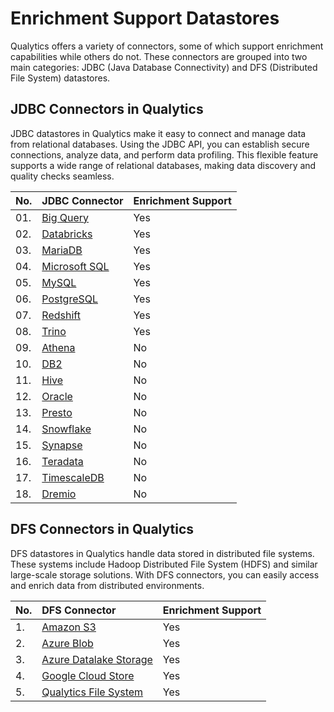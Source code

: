 # Enrichment Support Datastores

Qualytics offers a variety of connectors, some of which support enrichment capabilities while others do not. These connectors are grouped into two main categories: JDBC (Java Database Connectivity) and DFS (Distributed File System) datastores.

## JDBC Connectors in Qualytics

JDBC datastores in Qualytics make it easy to connect and manage data from relational databases. Using the JDBC API, you can establish secure connections, analyze data, and perform data profiling. This flexible feature supports a wide range of relational databases, making data discovery and quality checks seamless.

|          No. |              JDBC Connector |      Enrichment Support |
| :---- | :---- | :---- |
|        01. |              [Big Query](../add-datastores/bigquery.md#add-enrichment-datastore) |             Yes |
|        02. |              [Databricks](../add-datastores/databricks.md#add-enrichment-datastore) | Yes |
|        03. |              [MariaDB](../add-datastores/maria-db.md#add-enrichment-datastore) | Yes |
|        04. |              [Microsoft SQL](../add-datastores/microsoft-sql-server.md#add-enrichment-datastore) | Yes |
|        05. |              [MySQL](../add-datastores/mysql.md#add-enrichment-datastore) |             Yes |
|        06. |             [PostgreSQL](../add-datastores/postgresql.md#add-enrichment-datastore) | Yes |
|        07. |             [Redshift](../add-datastores/redshift.md#add-enrichment-datastore) |             Yes |
|        08. |             [Trino](../add-datastores/trino.md#add-enrichment-datastore) | Yes |
|        09. |             [Athena](../add-datastores/athena.md#add-enrichment-datastore) | No |
|        10. |             [DB2](../add-datastores/db2.md#add-enrichment-datastore) | No |
|        11. |             [Hive](../add-datastores/hive.md#add-enrichment-datastore) | No |
|        12. |             [Oracle](../add-datastores/oracle.md#add-enrichment-datastore) | No |
|        13. |             [Presto](../add-datastores/presto.md#add-enrichment-datastore) | No |
|        14. |             [Snowflake](../add-datastores/snowflake.md#add-enrichment-datastore-connection) |             No |
|        15. |             [Synapse](../add-datastores/synapse.md#add-enrichment-datastore) |             No |
|        16. |             [Teradata](../add-datastores/teradata.md#add-enrichment-datastore) |             No |
|        17. |             [TimescaleDB](../add-datastores/timescale-db.md#add-enrichment-datastore) |             No |
|        18. |             [Dremio](../add-datastores/dremio.md#add-enrichment-datastore) |             No |

## DFS Connectors in Qualytics

DFS datastores in Qualytics handle data stored in distributed file systems. These systems include Hadoop Distributed File System (HDFS) and similar large-scale storage solutions. With DFS connectors, you can easily access and enrich data from distributed environments.

|            No. |               DFS Connector |   Enrichment Support |
| :---- | :---- | :---- |
|           1. |          [Amazon S3](../add-datastores/amazon-s3.md#add-enrichment-datastore) |            Yes |
|           2. |          [Azure Blob](../add-datastores/azure-blob-storage.md#add-enrichment-datastore) |            Yes |
|           3. |           [Azure Datalake Storage](../add-datastores/azure-datalake-storage.md#add-enrichment-datastore) |            Yes |
|           4. |          [Google Cloud Store](../add-datastores/google-cloud-storage.md#add-enrichment-datastore) |            Yes |
|           5. |          [Qualytics File System](../add-datastores/qfs.md#add-enrichment-datastore) |            Yes |

